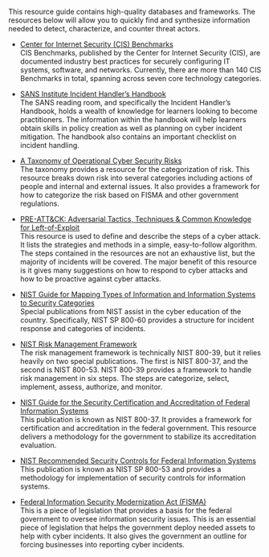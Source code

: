 This resource guide contains high-quality databases and frameworks. The resources below will allow you to quickly find and synthesize
information needed to detect, characterize, and counter threat actors.

- [Center for Internet Security (CIS) Benchmarks](https://www.cisecurity.org/cis-benchmarks/)  
CIS Benchmarks, published by the Center for Internet Security (CIS), are documented industry best practices for securely configuring IT systems, software, and networks. Currently, there are more than 140 CIS Benchmarks in total, spanning across seven core technology categories.

- [SANS Institute Incident Handler’s Handbook](https://www.sans.org/reading-room/whitepapers/incident/incident-handlers-handbook-33901)  
The SANS reading room, and specifically the Incident Handler’s Handbook, holds a wealth of knowledge
for learners looking to become practitioners. The information within the handbook will help learners
obtain skills in policy creation as well as planning on cyber incident mitigation. The handbook also
contains an important checklist on incident handling.

- [A Taxonomy of Operational Cyber Security Risks](https://resources.sei.cmu.edu/asset_files/TechnicalNote/2014_004_001_91026.pdf)  
The taxonomy provides a resource for the categorization of risk. This resource breaks down risk into
several categories including actions of people and internal and external issues. It also provides a
framework for how to categorize the risk based on FISMA and other government regulations.

- [PRE-ATT&CK: Adversarial Tactics, Techniques & Common Knowledge for Left-of-Exploit](https://attack.mitre.org/pre-attack/index.php/Main_Page)  
This resource is used to define and describe the steps of a cyber attack. It lists the strategies and
methods in a simple, easy-to-follow algorithm. The steps contained in the resources are not an
exhaustive list, but the majority of incidents will be covered. The major benefit of this resource is it gives
many suggestions on how to respond to cyber attacks and how to be proactive against cyber attacks.

- [NIST Guide for Mapping Types of Information and Information Systems to Security Categories](https://nvlpubs.nist.gov/nistpubs/Legacy/SP/nistspecialpublication800-60v1r1.pdf)  
Special publications from NIST assist in the cyber education of the country. Specifically, NIST SP 800-60
provides a structure for incident response and categories of incidents.

- [NIST Risk Management Framework](https://csrc.nist.gov/projects/risk-management/risk-management-framework-(RMF)-Overview)  
The risk management framework is technically NIST 800-39, but it relies heavily on two special
publications. The first is NIST 800-37, and the second is NIST 800-53. NIST 800-39 provides a framework
to handle risk management in six steps. The steps are categorize, select, implement, assess, authorize,
and monitor.

- [NIST Guide for the Security Certification and Accreditation of Federal Information Systems](https://csrc.nist.gov/publications/detail/sp/800-37/archive/2004-05-20)  
This publication is known as NIST 800-37. It provides a framework for certification and accreditation in
the federal government. This resource delivers a methodology for the government to stabilize its
accreditation evaluation.

- [NIST Recommended Security Controls for Federal Information Systems](https://csrc.nist.gov/publications/detail/sp/800-53/archive/2005-06-17)  
This publication is known as NIST SP 800-53 and provides a methodology for implementation of security
controls for information systems.

- [Federal Information Security Modernization Act (FISMA)](https://www.dhs.gov/fisma)  
This is a piece of legislation that provides a basis for the federal government to oversee information
security issues. This is an essential piece of legislation that helps the government deploy needed assets
to help with cyber incidents. It also gives the government an outline for forcing businesses into reporting
cyber incidents.
